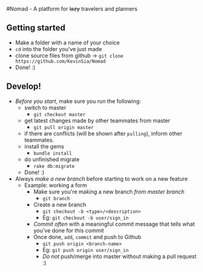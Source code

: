 #Nomad - A platform for ~~lazy~~ travelers and planners

## Getting started
- Make a folder with a name of your choice
- `cd` into the folder you've just made
- clone source files from github -> `git clone https://github.com/KevinSia/Nomad`
- Done! :)

## Develop!
- *_Before you start_*, make sure you run the following:
  - switch to master 
    - `git checkout master` 
  - get latest changes made by other teammates from master
    - `git pull origin master`
  - if there are conflicts (will be shown after `pulling`), inform other teammates.
  - install the gems
    - `bundle install`
  - do unfinished migrate
    - `rake db:migrate`
  - Done! :) 
- Always *_make a new branch_* before starting to work on a new feature 
  - Example: working a form
    - Make sure you're making a new branch *from master branch*
      - `git branch`
    - Create a new branch 
      - `git checkout -b <type>/<description>`
      - Eg: `git checkout -b user/sign_in`
    - *Commit often* with a meaningful commit message that tells what you've done for this commit 
    - Once done, `add`, `commit` and push to Github 
      - `git push origin <branch-name>`
      - Eg: `git push origin user/sign_in`
      - *Do not* push/merge into master without making a pull request :)

